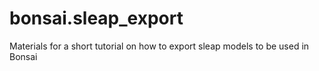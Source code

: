# bonsai.sleap_export
Materials for a short tutorial on how to export sleap models to be used in Bonsai
